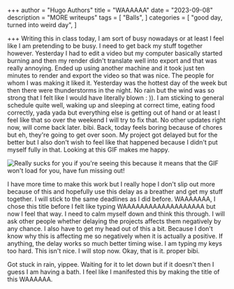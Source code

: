 +++
author = "Hugo Authors"
title = "WAAAAAA"
date = "2023-09-08"
description = "MORE writeups"
tags = [
    "Balls",
]
categories = [
    "good day, turned into weird day",
]

+++
Writing this in class today, I am sort of busy nowadays or at least I feel like I am pretending to be busy. I need to get back my stuff together however. Yesterday I had to edit a video but my computer basically started burning and then my render didn't translate well into export and that was really annoying. Ended up using another machine and it took just ten minutes to render and export the video so that was nice. The people for whom I was making it liked it. Yesterday was the hottest day of the week but then there were thunderstorms in the night. No rain but the wind was so strong that I felt like I would have literally blown : )). I am sticking to general schedule quite well, waking up and sleeping at correct time, eating food correctly, yada yada but everything else is getting out of hand or at least I feel like that so over the weekend I will try to fix that. 
No other updates right now, will come back later. bibi.
Back, today feels boring because of chores but eh, they're going to get over soon. My project got delayed but for the better but I also don't wish to feel like that happened because I didn't put myself fully in that. Looking at this GIF makes me happy.

![Really sucks for you if you're seeing this because it means that the GIF won't load for you, have fun missing out!](https://media.giphy.com/media/GwbVjTKRkFgqs/giphy.gif)

I have more time to make this work but I really hope I don't slip out more because of this and hopefully use this delay as a breather and get my stuff together. I will stick to the same deadlines as I did before. WAAAAAAA, I chose this title before I felt like typing WAAAAAAAAAAAAAAAAAAA but now I feel that way. I need to calm myself down and think this through. I will ask other people whether delaying the projects affects them negatively by any chance. I also have to get my head out of this a bit. Because I don't know why this is affecting me so negatively when it is actually a positive. If anything, the delay works so much better timing wise. I am typing my keys too hard. This isn't nice. I will stop now. Okay, that is it. proper bibi.

Got stuck in rain, yippee. Waiting for it to let down but if it doesn't then I guess I am having a bath. I feel like I manifested this by making the title of this WAAAAAA.
